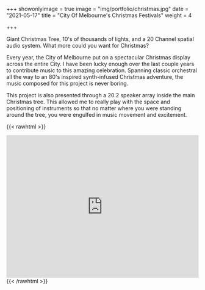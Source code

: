 +++
showonlyimage = true
image = "img/portfolio/christmas.jpg"
date = "2021-05-17"
title = "City Of Melbourne's Christmas Festivals"
weight = 4

+++

Giant Christmas Tree, 10's of thousands of lights, and a 20 Channel spatial audio system. What more could you want for Christmas?

<!--more-->

Every year, the City of Melbourne put on a spectacular Christmas display across the entire City. I have been lucky enough over the last couple years to contribute music to this amazing celebration. Spanning classic orchestral all the way to an 80's inspired synth-infused Christmas adventure, the music composed for this project is never boring.

This project is also presented through a 20.2 speaker array inside the main Christmas tree. This allowed me to really play with the space and positioning of instruments so that no matter where you were standing around the tree, you were engulfed in music movement and excitement.

{{< rawhtml >}}

<iframe style="border: 0; width: 100%; height: 373px;" src="https://bandcamp.com/EmbeddedPlayer/album=3309873926/size=large/bgcol=333333/linkcol=fe7eaf/artwork=small/transparent=true/" seamless><a href="http://marlongrunden.bandcamp.com/album/christmas-in-melbourne">Christmas In Melbourne by Marlon Grunden</a></iframe>
{{< /rawhtml >}}
